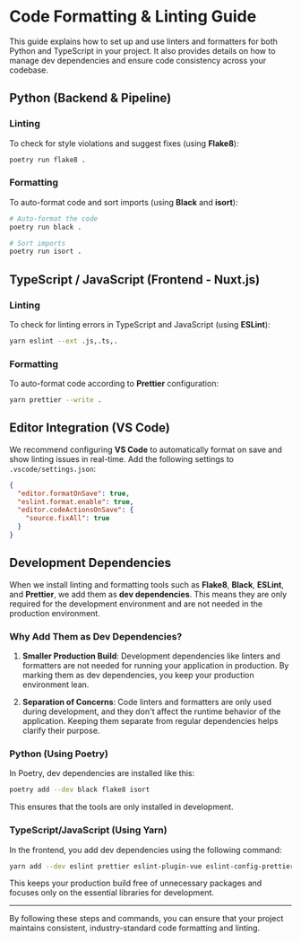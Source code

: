# Code Formatting & Linting Guide

This guide explains how to set up and use linters and formatters for both Python and TypeScript in your project. It also provides details on how to manage dev dependencies and ensure code consistency across your codebase.

## Python (Backend & Pipeline)

### Linting

To check for style violations and suggest fixes (using **Flake8**):

```bash
poetry run flake8 .
```

### Formatting

To auto-format code and sort imports (using **Black** and **isort**):

```bash
# Auto-format the code
poetry run black .

# Sort imports
poetry run isort .
```

## TypeScript / JavaScript (Frontend - Nuxt.js)

### Linting

To check for linting errors in TypeScript and JavaScript (using **ESLint**):

```bash
yarn eslint --ext .js,.ts,.
```

### Formatting

To auto-format code according to **Prettier** configuration:

```bash
yarn prettier --write .
```

## Editor Integration (VS Code)

We recommend configuring **VS Code** to automatically format on save and show linting issues in real-time. Add the following settings to `.vscode/settings.json`:

```json
{
  "editor.formatOnSave": true,
  "eslint.format.enable": true,
  "editor.codeActionsOnSave": {
    "source.fixAll": true
  }
}
```

## Development Dependencies

When we install linting and formatting tools such as **Flake8**, **Black**, **ESLint**, and **Prettier**, we add them as **dev dependencies**. This means they are only required for the development environment and are not needed in the production environment.

### Why Add Them as Dev Dependencies?

1. **Smaller Production Build**: Development dependencies like linters and formatters are not needed for running your application in production. By marking them as dev dependencies, you keep your production environment lean.

2. **Separation of Concerns**: Code linters and formatters are only used during development, and they don't affect the runtime behavior of the application. Keeping them separate from regular dependencies helps clarify their purpose.

### Python (Using Poetry)

In Poetry, dev dependencies are installed like this:

```bash
poetry add --dev black flake8 isort
```

This ensures that the tools are only installed in development.

### TypeScript/JavaScript (Using Yarn)

In the frontend, you add dev dependencies using the following command:

```bash
yarn add --dev eslint prettier eslint-plugin-vue eslint-config-prettier eslint-plugin-prettier
```

This keeps your production build free of unnecessary packages and focuses only on the essential libraries for development.

---

By following these steps and commands, you can ensure that your project maintains consistent, industry-standard code formatting and linting.
